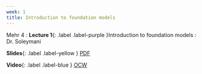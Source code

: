 ```yaml
---
week: 1
title: Introduction to foundation models
---
```


Mehr 4
: **Lecture 1**{: .label .label-purple }Introduction to foundation models
  : Dr. Soleymani

  **Slides**{: .label .label-yellow } [PDF](../assets/lectures/Introduction.pdf)

  **Video**{: .label .label-blue } [OCW](https://ocw.sharif.edu/course/524/session/id/10625)